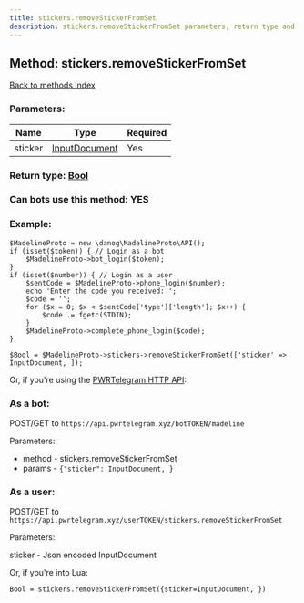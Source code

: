 ```yaml
---
title: stickers.removeStickerFromSet
description: stickers.removeStickerFromSet parameters, return type and example
---
```

## Method: stickers.removeStickerFromSet  
[Back to methods index](index.md)


### Parameters:

| Name     |    Type       | Required |
|----------|---------------|----------|
|sticker|[InputDocument](../types/InputDocument.md) | Yes|


### Return type: [Bool](../types/Bool.md)

### Can bots use this method: **YES**


### Example:


```
$MadelineProto = new \danog\MadelineProto\API();
if (isset($token)) { // Login as a bot
    $MadelineProto->bot_login($token);
}
if (isset($number)) { // Login as a user
    $sentCode = $MadelineProto->phone_login($number);
    echo 'Enter the code you received: ';
    $code = '';
    for ($x = 0; $x < $sentCode['type']['length']; $x++) {
        $code .= fgetc(STDIN);
    }
    $MadelineProto->complete_phone_login($code);
}

$Bool = $MadelineProto->stickers->removeStickerFromSet(['sticker' => InputDocument, ]);
```

Or, if you're using the [PWRTelegram HTTP API](https://pwrtelegram.xyz):

### As a bot:

POST/GET to `https://api.pwrtelegram.xyz/botTOKEN/madeline`

Parameters:

* method - stickers.removeStickerFromSet
* params - `{"sticker": InputDocument, }`



### As a user:

POST/GET to `https://api.pwrtelegram.xyz/userTOKEN/stickers.removeStickerFromSet`

Parameters:

sticker - Json encoded InputDocument




Or, if you're into Lua:

```
Bool = stickers.removeStickerFromSet({sticker=InputDocument, })
```

